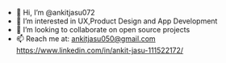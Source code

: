 - 👋 Hi, I’m @ankitjasu072
- 👀 I’m interested in UX,Product Design and App Development
- 💞️ I’m looking to collaborate on open source projects
- 📫 Reach me at:
     ankitjasu050@gmail.com
     https://www.linkedin.com/in/ankit-jasu-111522172/

<!---
ankitjasu072/ankitjasu072 is a ✨ special ✨ repository because its `README.md` (this file) appears on your GitHub profile.
You can click the Preview link to take a look at your changes.
--->
